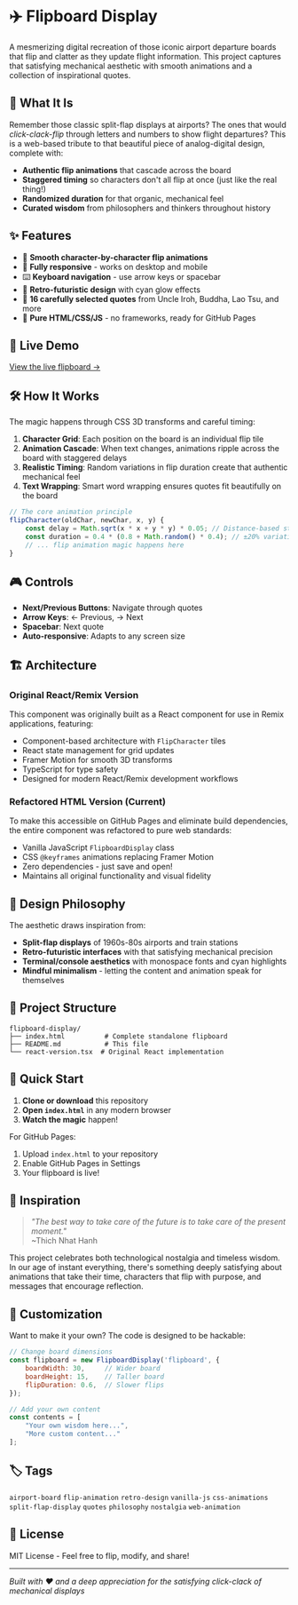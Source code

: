 # ✈️ Flipboard Display

A mesmerizing digital recreation of those iconic airport departure boards that flip and clatter as they update flight information. This project captures that satisfying mechanical aesthetic with smooth animations and a collection of inspirational quotes.

## 🎯 What It Is

Remember those classic split-flap displays at airports? The ones that would *click-clack-flip* through letters and numbers to show flight departures? This is a web-based tribute to that beautiful piece of analog-digital design, complete with:

- **Authentic flip animations** that cascade across the board
- **Staggered timing** so characters don't all flip at once (just like the real thing!)
- **Randomized duration** for that organic, mechanical feel
- **Curated wisdom** from philosophers and thinkers throughout history

## ✨ Features

- 🔄 **Smooth character-by-character flip animations**
- 📱 **Fully responsive** - works on desktop and mobile
- ⌨️ **Keyboard navigation** - use arrow keys or spacebar
- 🎨 **Retro-futuristic design** with cyan glow effects
- 📖 **16 carefully selected quotes** from Uncle Iroh, Buddha, Lao Tsu, and more
- 🔧 **Pure HTML/CSS/JS** - no frameworks, ready for GitHub Pages

## 🚀 Live Demo

[View the live flipboard →](https://evanmarie.github.io/airport-click-clack-screen/)

## 🛠️ How It Works

The magic happens through CSS 3D transforms and careful timing:

1. **Character Grid**: Each position on the board is an individual flip tile
2. **Animation Cascade**: When text changes, animations ripple across the board with staggered delays
3. **Realistic Timing**: Random variations in flip duration create that authentic mechanical feel
4. **Text Wrapping**: Smart word wrapping ensures quotes fit beautifully on the board

```javascript
// The core animation principle
flipCharacter(oldChar, newChar, x, y) {
    const delay = Math.sqrt(x * x + y * y) * 0.05; // Distance-based stagger
    const duration = 0.4 * (0.8 + Math.random() * 0.4); // ±20% variation
    // ... flip animation magic happens here
}
```

## 🎮 Controls

- **Next/Previous Buttons**: Navigate through quotes
- **Arrow Keys**: ← Previous, → Next
- **Spacebar**: Next quote
- **Auto-responsive**: Adapts to any screen size

## 🏗️ Architecture

### Original React/Remix Version
This component was originally built as a React component for use in Remix applications, featuring:
- Component-based architecture with `FlipCharacter` tiles
- React state management for grid updates
- Framer Motion for smooth 3D transforms
- TypeScript for type safety
- Designed for modern React/Remix development workflows

### Refactored HTML Version (Current)
To make this accessible on GitHub Pages and eliminate build dependencies, the entire component was refactored to pure web standards:
- Vanilla JavaScript `FlipboardDisplay` class
- CSS `@keyframes` animations replacing Framer Motion
- Zero dependencies - just save and open!
- Maintains all original functionality and visual fidelity

## 🎨 Design Philosophy

The aesthetic draws inspiration from:
- **Split-flap displays** of 1960s-80s airports and train stations
- **Retro-futuristic interfaces** with that satisfying mechanical precision
- **Terminal/console aesthetics** with monospace fonts and cyan highlights
- **Mindful minimalism** - letting the content and animation speak for themselves

## 📁 Project Structure

```
flipboard-display/
├── index.html          # Complete standalone flipboard
├── README.md           # This file
└── react-version.tsx  # Original React implementation
```

## 🚀 Quick Start

1. **Clone or download** this repository
2. **Open `index.html`** in any modern browser
3. **Watch the magic** happen!

For GitHub Pages:
1. Upload `index.html` to your repository
2. Enable GitHub Pages in Settings
3. Your flipboard is live!

## 🎯 Inspiration

> *"The best way to take care of the future is to take care of the present moment."*  
> ~Thich Nhat Hanh

This project celebrates both technological nostalgia and timeless wisdom. In our age of instant everything, there's something deeply satisfying about animations that take their time, characters that flip with purpose, and messages that encourage reflection.

## 🔧 Customization

Want to make it your own? The code is designed to be hackable:

```javascript
// Change board dimensions
const flipboard = new FlipboardDisplay('flipboard', {
    boardWidth: 30,     // Wider board
    boardHeight: 15,    // Taller board
    flipDuration: 0.6,  // Slower flips
});

// Add your own content
const contents = [
    "Your own wisdom here...",
    "More custom content..."
];
```

## 🏷️ Tags

`airport-board` `flip-animation` `retro-design` `vanilla-js` `css-animations` `split-flap-display` `quotes` `philosophy` `nostalgia` `web-animation`

## 📜 License

MIT License - Feel free to flip, modify, and share!

---

*Built with ❤️ and a deep appreciation for the satisfying click-clack of mechanical displays*
